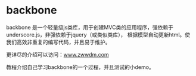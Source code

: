 backbone
========

backbone 是一个轻量级js类库，用于创建MVC类的应用程序，强依赖于underscore.js，非强依赖于jquery（或类似类库），
根据模型自动更新html。使我们高效非重复的编写代码，并且易于维护。

更详尽的介绍可以访问：www.zwwdm.com

教程介绍自己学习backbone的一个过程，并且测试的小demo。


